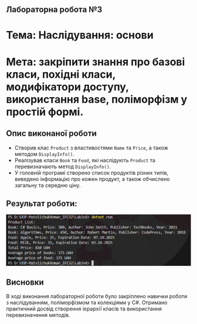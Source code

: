 ## Лабораторна робота №3

# Тема: Наслідування: основи
# Мета: закріпити знання про базові класи, похідні класи, модифікатори доступу, використання base, поліморфізм у простій формі.

## Опис виконаної роботи
- Створив клас `Product` з властивостями `Name` та `Price`, а також методом `DisplayInfo()`.
- Реалізував класи `Book` та `Food`, які наслідують `Product` та перевизначають метод `DisplayInfo()`.
- У головній програмі створено список продуктів різних типів, виведено інформацію про кожен продукт, а також обчислено загальну та середню ціну.
## Результат роботи:
![Screen](images/image.png)
## Висновки
В ході виконання лабораторної роботи було закріплено навички роботи з наслідуванням, поліморфізмом та колекціями у C#. Отримано практичний досвід створення ієрархії класів та використання перевизначення методів.
